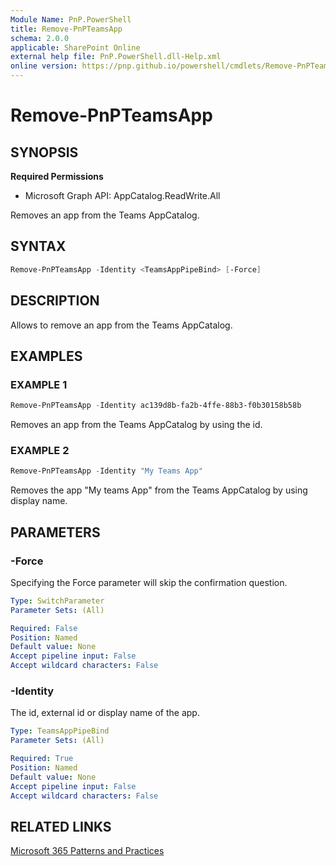 ```yaml
---
Module Name: PnP.PowerShell
title: Remove-PnPTeamsApp
schema: 2.0.0
applicable: SharePoint Online
external help file: PnP.PowerShell.dll-Help.xml
online version: https://pnp.github.io/powershell/cmdlets/Remove-PnPTeamsApp.html
---
```

 
# Remove-PnPTeamsApp

## SYNOPSIS

**Required Permissions**

  * Microsoft Graph API: AppCatalog.ReadWrite.All

Removes an app from the Teams AppCatalog.

## SYNTAX

```powershell
Remove-PnPTeamsApp -Identity <TeamsAppPipeBind> [-Force]  
```

## DESCRIPTION

Allows to remove an app from the Teams AppCatalog.

## EXAMPLES

### EXAMPLE 1
```powershell
Remove-PnPTeamsApp -Identity ac139d8b-fa2b-4ffe-88b3-f0b30158b58b
```

Removes an app from the Teams AppCatalog by using the id.

### EXAMPLE 2
```powershell
Remove-PnPTeamsApp -Identity "My Teams App"
```

Removes the app "My teams App" from the Teams AppCatalog by using display name.


## PARAMETERS

### -Force
Specifying the Force parameter will skip the confirmation question.

```yaml
Type: SwitchParameter
Parameter Sets: (All)

Required: False
Position: Named
Default value: None
Accept pipeline input: False
Accept wildcard characters: False
```

### -Identity
The id, external id or display name of the app.

```yaml
Type: TeamsAppPipeBind
Parameter Sets: (All)

Required: True
Position: Named
Default value: None
Accept pipeline input: False
Accept wildcard characters: False
```

## RELATED LINKS

[Microsoft 365 Patterns and Practices](https://aka.ms/m365pnp)

